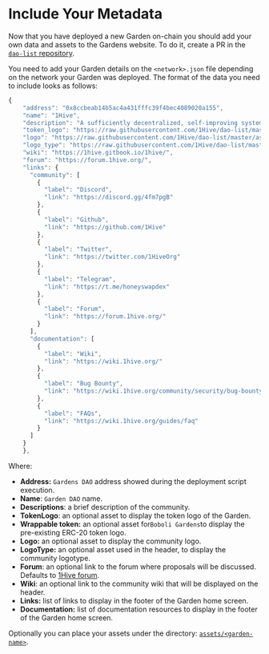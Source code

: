 # Include Your Metadata

Now that you have deployed a new Garden on-chain you should add your own data and assets to the Gardens website. To do it, create a PR in the [`dao-list` repository](https://github.com/1Hive/dao-list).

You need to add your Garden details on the `<network>.json` file depending on the network your Garden was deployed. The format of the data you need to include looks as follows:

```javascript
{
    "address": "0x8ccbeab14b5ac4a431fffc39f4bec4089020a155",
    "name": "1Hive",
    "description": "A sufficiently decentralized, self-improving system, limited only by our community's collective imagination.",
    "token_logo": "https://raw.githubusercontent.com/1Hive/dao-list/master/assets/1Hive/nativeToken.png",
    "logo": "https://raw.githubusercontent.com/1Hive/dao-list/master/assets/1Hive/logo.png",
    "logo_type": "https://raw.githubusercontent.com/1Hive/dao-list/master/assets/1Hive/logo_type.png",
    "wiki": "https://1hive.gitbook.io/1hive/",
    "forum": "https://forum.1hive.org/",
    "links": {
      "community": [
        {
          "label": "Discord",
          "link": "https://discord.gg/4fm7pgB"
        },
        {
          "label": "Github",
          "link": "https://github.com/1Hive"
        },
        {
          "label": "Twitter",
          "link": "https://twitter.com/1HiveOrg"
        },
        {
          "label": "Telegram",
          "link": "https://t.me/honeyswapdex"
        },
        {
          "label": "Forum",
          "link": "https://forum.1hive.org/"
        }
      ],
      "documentation": [
        {
          "label": "Wiki",
          "link": "https://wiki.1hive.org/"
        },
        {
          "label": "Bug Bounty",
          "link": "https://wiki.1hive.org/community/security/bug-bounty"
        },
        {
          "label": "FAQs",
          "link": "https://wiki.1hive.org/guides/faq"
        }
      ]
    }
    },
```

Where:

* **Address:** `Gardens DAO` address showed during the deployment script execution.
* **Name**: `Garden DAO` name.
* **Descriptions**: a brief description of the community.
* **TokenLogo**:  an optional asset to display the token logo of the Garden.
* **Wrappable token:** an optional asset for`Boboli Gardens`to display the pre-existing ERC-20 token logo.
* **Logo:** an optional asset to display the community logo.
* **LogoType:** an optional asset used in the header, to display the community logotype.
* **Forum**: an optional link to the forum where proposals will be discussed. Defaults to [1Hive forum](https://forum.1hive.org).
* **Wiki**: an optional link to the community wiki that will be displayed on the header.
* **Links:** list of links to display in the footer of the Garden home screen.
* **Documentation:** list of documentation resources to display in the footer of the Garden home screen.

Optionally you can place your assets under the directory: [`assets/<garden-name>`](https://github.com/1Hive/dao-list/tree/master/assets).

